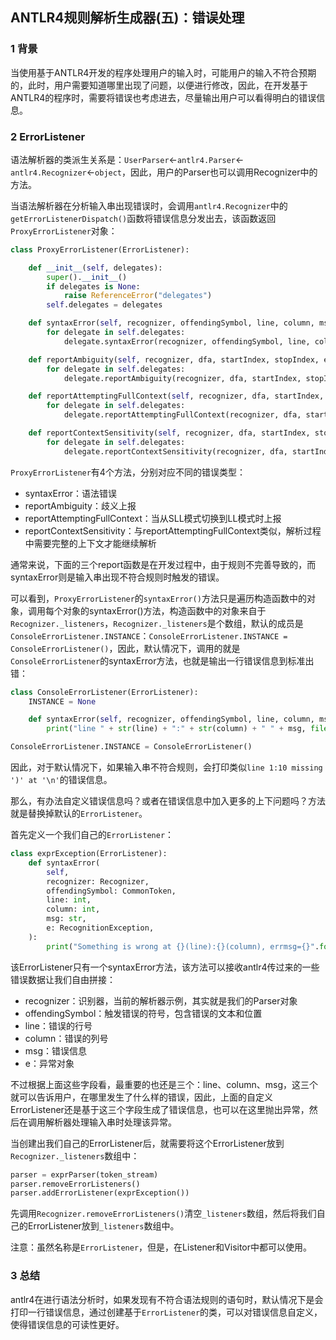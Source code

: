 ## ANTLR4规则解析生成器(五)：错误处理

### 1 背景

当使用基于ANTLR4开发的程序处理用户的输入时，可能用户的输入不符合预期的，此时，用户需要知道哪里出现了问题，以便进行修改，因此，在开发基于ANTLR4的程序时，需要将错误也考虑进去，尽量输出用户可以看得明白的错误信息。

### 2 ErrorListener

语法解析器的类派生关系是：`UserParser`<-`antlr4.Parser`<-`antlr4.Recognizer`<-`object`，因此，用户的Parser也可以调用Recognizer中的方法。

当语法解析器在分析输入串出现错误时，会调用`antlr4.Recognizer`中的`getErrorListenerDispatch()`函数将错误信息分发出去，该函数返回`ProxyErrorListener`对象：

``` python
class ProxyErrorListener(ErrorListener):

    def __init__(self, delegates):
        super().__init__()
        if delegates is None:
            raise ReferenceError("delegates")
        self.delegates = delegates

    def syntaxError(self, recognizer, offendingSymbol, line, column, msg, e):
        for delegate in self.delegates:
            delegate.syntaxError(recognizer, offendingSymbol, line, column, msg, e)

    def reportAmbiguity(self, recognizer, dfa, startIndex, stopIndex, exact, ambigAlts, configs):
        for delegate in self.delegates:
            delegate.reportAmbiguity(recognizer, dfa, startIndex, stopIndex, exact, ambigAlts, configs)

    def reportAttemptingFullContext(self, recognizer, dfa, startIndex, stopIndex, conflictingAlts, configs):
        for delegate in self.delegates:
            delegate.reportAttemptingFullContext(recognizer, dfa, startIndex, stopIndex, conflictingAlts, configs)

    def reportContextSensitivity(self, recognizer, dfa, startIndex, stopIndex, prediction, configs):
        for delegate in self.delegates:
            delegate.reportContextSensitivity(recognizer, dfa, startIndex, stopIndex, prediction, configs)
```

`ProxyErrorListener`有4个方法，分别对应不同的错误类型：

* syntaxError：语法错误
* reportAmbiguity：歧义上报
* reportAttemptingFullContext：当从SLL模式切换到LL模式时上报
* reportContextSensitivity：与reportAttemptingFullContext类似，解析过程中需要完整的上下文才能继续解析

通常来说，下面的三个report函数是在开发过程中，由于规则不完善导致的，而syntaxError则是输入串出现不符合规则时触发的错误。

可以看到，`ProxyErrorListener`的`syntaxError()`方法只是遍历构造函数中的对象，调用每个对象的syntaxError()方法，构造函数中的对象来自于`Recognizer._listeners`，`Recognizer._listeners`是个数组，默认的成员是`ConsoleErrorListener.INSTANCE`：`ConsoleErrorListener.INSTANCE = ConsoleErrorListener()`，因此，默认情况下，调用的就是`ConsoleErrorListener`的syntaxError方法，也就是输出一行错误信息到标准出错：

``` python
class ConsoleErrorListener(ErrorListener):
    INSTANCE = None

    def syntaxError(self, recognizer, offendingSymbol, line, column, msg, e):
        print("line " + str(line) + ":" + str(column) + " " + msg, file=sys.stderr)

ConsoleErrorListener.INSTANCE = ConsoleErrorListener()
```

因此，对于默认情况下，如果输入串不符合规则，会打印类似`line 1:10 missing ')' at '\n'`的错误信息。

那么，有办法自定义错误信息吗？或者在错误信息中加入更多的上下问题吗？方法就是替换掉默认的`ErrorListener`。

首先定义一个我们自己的`ErrorListener`：

``` python
class exprException(ErrorListener):
    def syntaxError(
        self,
        recognizer: Recognizer,
        offendingSymbol: CommonToken,
        line: int,
        column: int,
        msg: str,
        e: RecognitionException,
    ):
        print("Something is wrong at {}(line):{}(column), errmsg={}".format(line, column, msg))
```

该ErrorListener只有一个syntaxError方法，该方法可以接收antlr4传过来的一些错误数据让我们自由拼接：

* recognizer：识别器，当前的解析器示例，其实就是我们的Parser对象
* offendingSymbol：触发错误的符号，包含错误的文本和位置
* line：错误的行号
* column：错误的列号
* msg：错误信息
* e：异常对象

不过根据上面这些字段看，最重要的也还是三个：line、column、msg，这三个就可以告诉用户，在哪里发生了什么样的错误，因此，上面的自定义ErrorListener还是基于这三个字段生成了错误信息，也可以在这里抛出异常，然后在调用解析器处理输入串时处理该异常。

当创建出我们自己的ErrorListener后，就需要将这个ErrorListener放到`Recognizer._listeners`数组中：

``` python
parser = exprParser(token_stream)
parser.removeErrorListeners()
parser.addErrorListener(exprException())
```

先调用`Recognizer.removeErrorListeners()`清空`_listeners`数组，然后将我们自己的ErrorListener放到`_listeners`数组中。

注意：虽然名称是`ErrorListener`，但是，在Listener和Visitor中都可以使用。

### 3 总结

antlr4在进行语法分析时，如果发现有不符合语法规则的语句时，默认情况下是会打印一行错误信息，通过创建基于`ErrorListener`的类，可以对错误信息自定义，使得错误信息的可读性更好。

